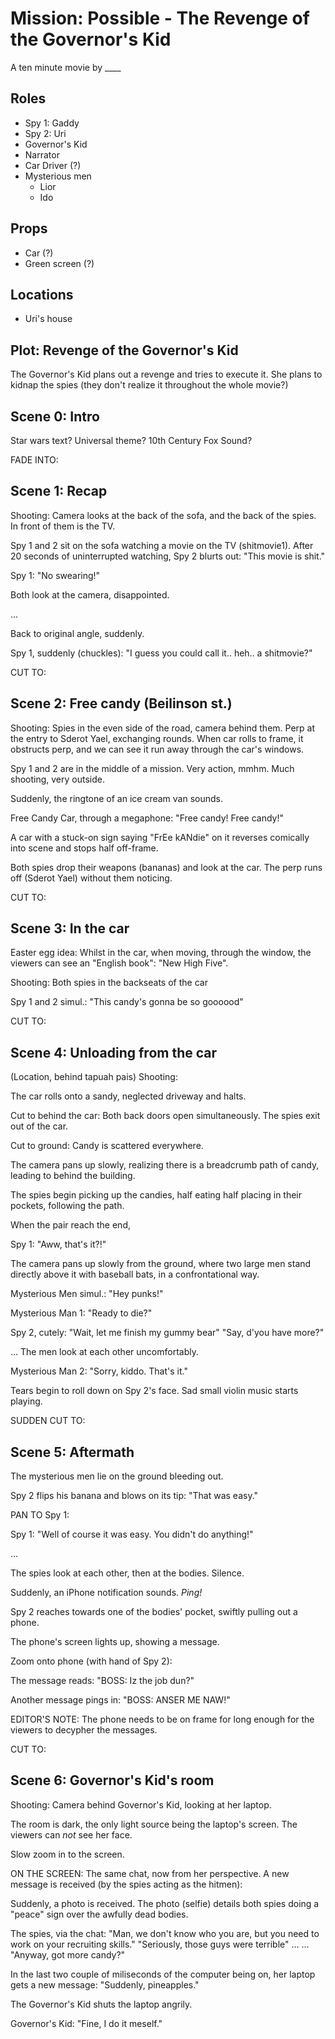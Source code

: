 # Mission: Possible - The Revenge of the Governor's Kid

A ten minute movie by ____

## Roles

- Spy 1: Gaddy
- Spy 2: Uri
- Governor's Kid
- Narrator
- Car Driver (?)
- Mysterious men
  - Lior
  - Ido

## Props

- Car (?)
- Green screen (?)

## Locations

- Uri's house

## Plot: Revenge of the Governor's Kid

The Governor's Kid plans out a revenge and tries to execute it.
She plans to kidnap the spies (they don't realize it throughout the whole movie?)

## Scene 0: Intro

Star wars text? Universal theme?
10th Century Fox Sound?

FADE INTO:
## Scene 1: Recap

Shooting: Camera looks at the back of the sofa, and the back of the spies. In front
of them is the TV.

Spy 1 and 2 sit on the sofa watching a movie on the TV (shitmovie1). After 20
seconds of uninterrupted watching, Spy 2 blurts out:
        "This movie is shit."

Spy 1:
        "No swearing!"

Both look at the camera, disappointed.

...

Back to original angle, suddenly.

Spy 1, suddenly (chuckles):
        "I guess you could call it.. heh.. a shitmovie?"

CUT TO:
## Scene 2: Free candy (Beilinson st.)

Shooting: Spies in the even side of the road, camera behind them.
Perp at the entry to Sderot Yael, exchanging rounds.
When car rolls to frame, it obstructs perp, and we can see it run away through
the car's windows.

Spy 1 and 2 are in the middle of a mission.
Very action, mmhm.
Much shooting, very outside.

Suddenly, the ringtone of an ice cream van sounds.

Free Candy Car, through a megaphone:
        "Free candy! Free candy!"

A car with a stuck-on sign saying "FrEe kANdie" on it reverses comically into scene and
stops half off-frame.

Both spies drop their weapons (bananas) and look at the car. The perp runs off
(Sderot Yael) without them noticing.

CUT TO:
## Scene 3: In the car

Easter egg idea: Whilst in the car, when moving, through the window, the viewers
can see an "English book": "New High Five".

Shooting: Both spies in the backseats of the car

Spy 1 and 2 simul.:
        "This candy's gonna be so goooood"

CUT TO:
## Scene 4: Unloading from the car

(Location, behind tapuah pais)
Shooting: 

The car rolls onto a sandy, neglected driveway and halts.

Cut to behind the car:
Both back doors open simultaneously. The spies exit out of the car.

Cut to ground:
Candy is scattered everywhere.

The camera pans up slowly, realizing there is a breadcrumb path of candy,
leading to behind the building.

The spies begin picking up the candies, half eating half placing in their
pockets, following the path.

When the pair reach the end,

Spy 1:
        "Aww, that's it?!"

The camera pans up slowly from the ground, where two large men stand directly
above it with baseball bats, in a confrontational way.

Mysterious Men simul.:
        "Hey punks!"

Mysterious Man 1:
        "Ready to die?"

Spy 2, cutely:
        "Wait, let me finish my gummy bear"
        "Say, d'you have more?"

...
The men look at each other uncomfortably.

Mysterious Man 2:
        "Sorry, kiddo. That's it."

Tears begin to roll down on Spy 2's face.
Sad small violin music starts playing.


SUDDEN CUT TO:
## Scene 5: Aftermath

The mysterious men lie on the ground bleeding out.

Spy 2 flips his banana and blows on its tip:
        "That was easy."


PAN TO Spy 1:

Spy 1:
        "Well of course it was easy. You didn't do anything!"

...

The spies look at each other, then at the bodies.
Silence.

Suddenly, an iPhone notification sounds. *Ping!*

Spy 2 reaches towards one of the bodies' pocket, swiftly pulling out a phone.

The phone's screen lights up, showing a message.

Zoom onto phone (with hand of Spy 2):

The message reads:
        "BOSS: Iz the job dun?"

Another message pings in:
        "BOSS: ANSER ME NAW!"

EDITOR'S NOTE: The phone needs to be on frame for long enough for the viewers to
decypher the messages.

CUT TO:
## Scene 6: Governor's Kid's room

Shooting: Camera behind Governor's Kid, looking at her laptop.

The room is dark, the only light source being the laptop's screen.
The viewers can _not_ see her face.

Slow zoom in to the screen.

ON THE SCREEN:
The same chat, now from her perspective. A new message is received (by the spies
acting as the hitmen):

Suddenly, a photo is received.
The photo (selfie) details both spies doing a "peace" sign over the awfully dead
bodies.

The spies, via the chat:
        "Man, we don't know who you are, but you need to work on your recruiting
        skills."
        "Seriously, those guys were terrible"
        ...
        ...
        "Anyway, got more candy?"

In the last two couple of miliseconds of the computer being on, her laptop gets a new
message:
        "Suddenly, pineapples."

The Governor's Kid shuts the laptop angrily.

Governor's Kid:
        "Fine, I do it meself."

